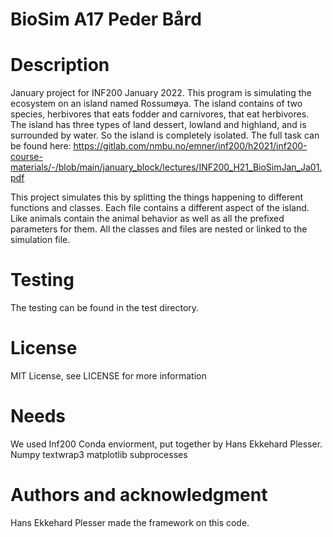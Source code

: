 # BioSim A17 Peder Bård

# Description
January project for INF200 January 2022. This program is simulating the 
ecosystem on an island named Rossumøya. The island contains of two species,
herbivores that eats fodder and carnivores, that eat herbivores. 
The island has three types of land dessert, lowland and highland, and is 
surrounded by water. So the island is completely isolated. 
The full task can be found here: 
https://gitlab.com/nmbu.no/emner/inf200/h2021/inf200-course-materials/-/blob/main/january_block/lectures/INF200_H21_BioSimJan_Ja01.pdf

This project simulates this by splitting the things happening to 
different functions and classes. Each file contains a different aspect 
of the island. Like animals contain the animal behavior as well as
all the prefixed parameters for them. All the classes and files are
nested or linked to the simulation file. 


# Testing
The testing can be found in the test directory. 


# License 
MIT License,
see LICENSE for more information

# Needs
We used Inf200 Conda enviorment, put together by Hans Ekkehard Plesser.
Numpy
textwrap3
matplotlib
subprocesses


# Authors and acknowledgment
Hans Ekkehard Plesser made the framework on this code.

